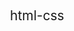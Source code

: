 # html-css
<html lang="pt-br">
<head>
    <meta charset="UTF-8">
    <meta name="viewport" content="width=device-width, initial-scale=1.0">
    <title>Repostório Público - Andrey Gdula</title>
    <style>
        @import url('https://fonts.googleapis.com/css2?family=Bebas+Neue&display=swap');
        @import url('https://fonts.googleapis.com/css2?family=Space+Mono&display=swap');
        @import url('https://fonts.googleapis.com/css2?family=Press+Start+2P&display=swap');

        :root {
            --font-title: 'Press Start 2P', 'Bebas Neue', 'Arial', 'sans-serif';
            --font-text: 'Space Mono', 'Arial', 'sans-serif';
            --font-project: 'Arial', 'Helvetica', 'sans-serfi';
            --color01: #0B2447;
            --color02: #FAFAFA;
            --color03: #0B242C;
            --color04: #2A6478;
        }
        body {
            background-color: var(--color01);
            color: var(--color02);
        }
        h1 {
            font-family: var(--font-title);
            font-size: 1.5em;
            font-weight: normal;
            text-align: left;
            padding: 20px;
            margin-top: 0px;
        }
        h2 {
            font-family: var(--font-title);
            font-size: 1em;
            font-weight: normal;
            text-align: left;
            padding: 20px;
            padding-bottom: 10px;
        }
        p {
            font-family: var(--font-text);
            font-size: 1em;
            font-weight: normal;
            text-align: left;
            line-height: 2em;
            padding: 10px;
            text-indent: 30px;
        }
        div.project {
            background-color: var(--color04);
            border-radius: 20px;
            width: 50%;
            padding: 5px 10px 10px 10px;
        }
        ul {
            list-style-type: '\2714\00A0\00A0';
        }
        a.project {
            display: block;
            color: var(--color02);
            font-family: var(--font-project);
            text-decoration: none;
            font-size: 1.2em;
            font-weight: bold;
            padding: 10px 10px 10px 10px;
        }
        a.project:hover {
            background-image: linear-gradient(to right, var(--color02), transparent);
            color: var(--color03);
            transition-duration: .5s;
            border-radius: 10px;
            width: 40%;
        }
        img#img-html {
            position: absolute;
            left: 70%;
            top: 22%;
        }
    </style>
</head>
<body>
    <h1>
        Repositório Público do Andrey Gdula
    </h1>
    <p>
        Aqui estão os meus projetos.
    </p>
    <div class="project">
        <h2>Meus projetos em HTML5 e CSS3:</h2>
        <ul>
            <li><a href="http://andreygdula.github.io/projeto-android" target="_blank" class="project">Projeto Android</a></li>
            <li><a href="https://andreygdula.github.io/html-css/Exercícios%20-%20HTML/projetos/social.html" target="_blank" class="project">Redes Sociais</a></li>
        </ul>
    </div>
    <picture>
        <img src="image-readme/html5-css3.png" alt="html5-css3" id="img-html">
    </picture>
</body>
</html>